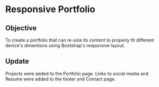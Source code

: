 # Responsive Portfolio

## Objective

To create a portfolio that can re-size its content to properly fit different device's dimentions using Bootstrap's responsive layout.

## Update

Projects were added to the Portfolio page. Links to social media and Resume were added to the footer and Contact page.